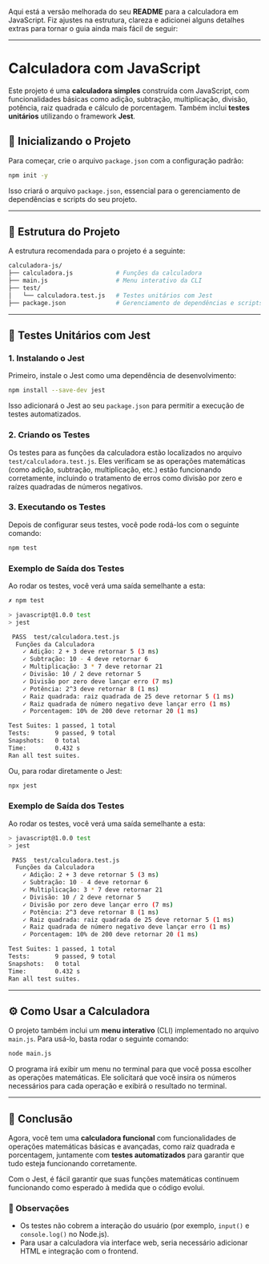Aqui está a versão melhorada do seu **README** para a calculadora em JavaScript. Fiz ajustes na estrutura, clareza e adicionei alguns detalhes extras para tornar o guia ainda mais fácil de seguir:

---

# Calculadora com JavaScript

Este projeto é uma **calculadora simples** construída com JavaScript, com funcionalidades básicas como adição, subtração, multiplicação, divisão, potência, raiz quadrada e cálculo de porcentagem. Também inclui **testes unitários** utilizando o framework **Jest**.

## 🚀 Inicializando o Projeto

Para começar, crie o arquivo `package.json` com a configuração padrão:

```bash
npm init -y
```

Isso criará o arquivo `package.json`, essencial para o gerenciamento de dependências e scripts do seu projeto.

---

## 📁 Estrutura do Projeto

A estrutura recomendada para o projeto é a seguinte:

```bash
calculadora-js/
├── calculadora.js            # Funções da calculadora
├── main.js                   # Menu interativo da CLI
├── test/
│   └── calculadora.test.js   # Testes unitários com Jest
├── package.json              # Gerenciamento de dependências e scripts
```

---

## 🧪 Testes Unitários com Jest

### 1. **Instalando o Jest**

Primeiro, instale o Jest como uma dependência de desenvolvimento:

```bash
npm install --save-dev jest
```

Isso adicionará o Jest ao seu `package.json` para permitir a execução de testes automatizados.

### 2. **Criando os Testes**

Os testes para as funções da calculadora estão localizados no arquivo `test/calculadora.test.js`. Eles verificam se as operações matemáticas (como adição, subtração, multiplicação, etc.) estão funcionando corretamente, incluindo o tratamento de erros como divisão por zero e raízes quadradas de números negativos.

### 3. **Executando os Testes**

Depois de configurar seus testes, você pode rodá-los com o seguinte comando:

```bash
npm test
```

### Exemplo de Saída dos Testes

Ao rodar os testes, você verá uma saída semelhante a esta:

```bash
✗ npm test

> javascript@1.0.0 test
> jest

 PASS  test/calculadora.test.js
  Funções da Calculadora
    ✓ Adição: 2 + 3 deve retornar 5 (3 ms)
    ✓ Subtração: 10 - 4 deve retornar 6
    ✓ Multiplicação: 3 * 7 deve retornar 21
    ✓ Divisão: 10 / 2 deve retornar 5
    ✓ Divisão por zero deve lançar erro (7 ms)
    ✓ Potência: 2^3 deve retornar 8 (1 ms)
    ✓ Raiz quadrada: raiz quadrada de 25 deve retornar 5 (1 ms)
    ✓ Raiz quadrada de número negativo deve lançar erro (1 ms)
    ✓ Porcentagem: 10% de 200 deve retornar 20 (1 ms)

Test Suites: 1 passed, 1 total
Tests:       9 passed, 9 total
Snapshots:   0 total
Time:        0.432 s
Ran all test suites.
```

Ou, para rodar diretamente o Jest:

```bash
npx jest
```

### Exemplo de Saída dos Testes

Ao rodar os testes, você verá uma saída semelhante a esta:

```bash
> javascript@1.0.0 test
> jest

 PASS  test/calculadora.test.js
  Funções da Calculadora
    ✓ Adição: 2 + 3 deve retornar 5 (3 ms)
    ✓ Subtração: 10 - 4 deve retornar 6
    ✓ Multiplicação: 3 * 7 deve retornar 21
    ✓ Divisão: 10 / 2 deve retornar 5
    ✓ Divisão por zero deve lançar erro (7 ms)
    ✓ Potência: 2^3 deve retornar 8 (1 ms)
    ✓ Raiz quadrada: raiz quadrada de 25 deve retornar 5 (1 ms)
    ✓ Raiz quadrada de número negativo deve lançar erro (1 ms)
    ✓ Porcentagem: 10% de 200 deve retornar 20 (1 ms)

Test Suites: 1 passed, 1 total
Tests:       9 passed, 9 total
Snapshots:   0 total
Time:        0.432 s
Ran all test suites.
```

---

## ⚙️ Como Usar a Calculadora

O projeto também inclui um **menu interativo** (CLI) implementado no arquivo `main.js`. Para usá-lo, basta rodar o seguinte comando:

```bash
node main.js
```

O programa irá exibir um menu no terminal para que você possa escolher as operações matemáticas. Ele solicitará que você insira os números necessários para cada operação e exibirá o resultado no terminal.

---

## 🎉 Conclusão

Agora, você tem uma **calculadora funcional** com funcionalidades de operações matemáticas básicas e avançadas, como raiz quadrada e porcentagem, juntamente com **testes automatizados** para garantir que tudo esteja funcionando corretamente.

Com o Jest, é fácil garantir que suas funções matemáticas continuem funcionando como esperado à medida que o código evolui.

### 📌 Observações

* Os testes não cobrem a interação do usuário (por exemplo, `input()` e `console.log()` no Node.js).
* Para usar a calculadora via interface web, seria necessário adicionar HTML e integração com o frontend.

